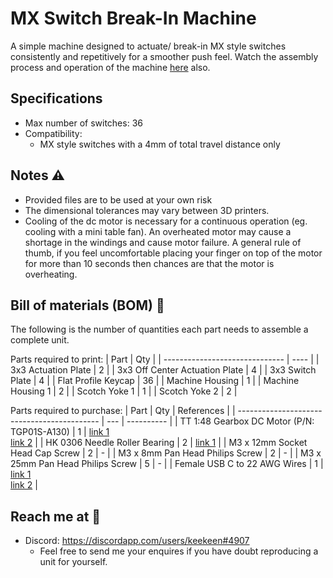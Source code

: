# MX Switch Break-In Machine
A simple machine designed to actuate/ break-in MX style switches consistently and repetitively for a smoother push feel. Watch the assembly process and operation of the machine [here]() also.

## Specifications
- Max number of switches: 36
- Compatibility: 
  -  MX style switches with a 4mm of total travel distance only

## Notes ⚠️
- Provided files are to be used at your own risk
- The dimensional tolerances may vary between 3D printers.
- Cooling of the dc motor is necessary for a continuous operation (eg. cooling with a mini table fan). An overheated motor may cause a shortage in the windings and cause motor failure. A general rule of thumb, if you feel uncomfortable placing your finger on top of the motor for more than 10 seconds then chances are that the motor is overheating.

## Bill of materials (BOM) 📜
The following is the number of quantities each part needs to assemble a complete unit.

Parts required to print:
| Part                           | Qty  |
| ------------------------------ | ---- |
| 3x3 Actuation Plate            | 2    |
| 3x3 Off Center Actuation Plate | 4    |
| 3x3 Switch Plate               | 4    |
| Flat Profile Keycap            | 36   |
| Machine Housing                | 1    |
| Machine Housing 1              | 2    |
| Scotch Yoke 1                  | 1    |
| Scotch Yoke 2                  | 2    |

Parts required to purchase:
| Part                                        | Qty | References |
| ------------------------------------------- | --- | ---------- |
| TT 1:48 Gearbox DC Motor (P/N: TGP01S-A130) | 1   | [link 1](http://www.ttmotor.com/productshow.php?sid=212&id=119) <br> [link 2](https://www.adafruit.com/product/3777) |
| HK 0306 Needle Roller Bearing               | 2   | [link 1](https://www.skf.com/my/products/rolling-bearings/roller-bearings/needle-roller-bearings/drawn-cup-needle-roller-bearings/productid-HK%200306%20TN) |
| M3 x 12mm Socket Head Cap Screw             | 2   | - |
| M3 x 8mm Pan Head Philips Screw             | 2   | - |
| M3 x 25mm Pan Head Philips Screw            | 5   | - |
| Female USB C to 22 AWG Wires                | 1   | [link 1](https://www.aliexpress.com/item/1005001388133794.html?spm=a2g0o.productlist.0.0.5eb0510fZ1x7CB&algo_pvid=72711e6a-5844-4e73-a4a4-c90b141b40e0&algo_exp_id=72711e6a-5844-4e73-a4a4-c90b141b40e0-16&pdp_ext_f=%7B%22sku_id%22%3A%2212000015898874380%22%7D) <br> [link 2](https://www.aliexpress.com/item/1005001388133794.html?spm=a2g0o.productlist.0.0.5eb0510fZ1x7CB&algo_pvid=72711e6a-5844-4e73-a4a4-c90b141b40e0&algo_exp_id=72711e6a-5844-4e73-a4a4-c90b141b40e0-16&pdp_ext_f=%7B%22sku_id%22%3A%2212000015898874380%22%7D) |

## Reach me at 📩
- Discord: https://discordapp.com/users/keekeen#4907
  - Feel free to send me your enquires if you have doubt reproducing a unit for yourself.
